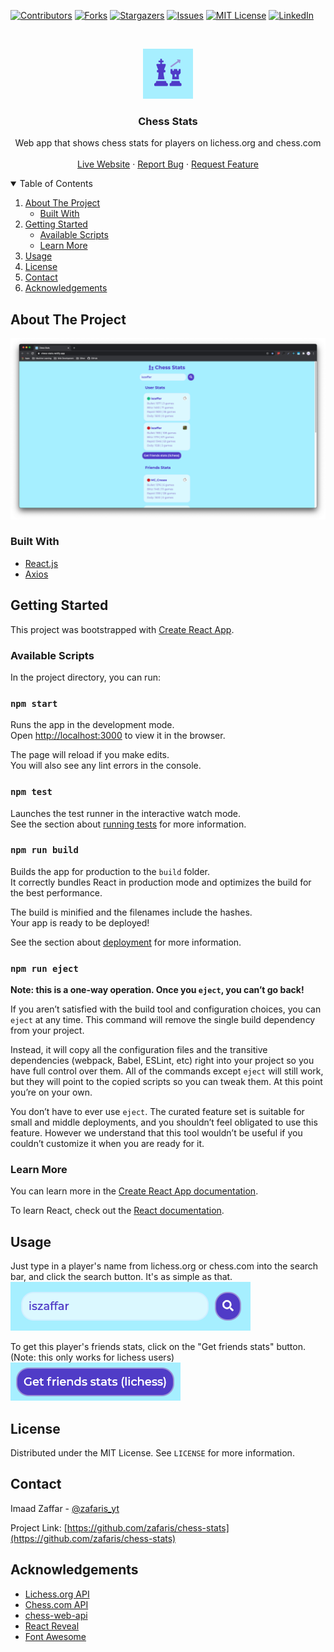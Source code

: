 <!--
*** Thanks for checking out the Best-README-Template. If you have a suggestion
*** that would make this better, please fork the repo and create a pull request
*** or simply open an issue with the tag "enhancement".
*** Thanks again! Now go create something AMAZING! :D
***
***
***
*** To avoid retyping too much info. Do a search and replace for the following:
*** zafaris, chess-stats, zafaris.dev@gmail.com, Chess Stats, Web app that shows chess stats for players on lichess.org and chess.com
-->

<!-- PROJECT SHIELDS -->
<!--
*** I'm using markdown "reference style" links for readability.
*** Reference links are enclosed in brackets [ ] instead of parentheses ( ).
*** See the bottom of this document for the declaration of the reference variables
*** for contributors-url, forks-url, etc. This is an optional, concise syntax you may use.
*** https://www.markdownguide.org/basic-syntax/#reference-style-links
-->

[![Contributors][contributors-shield]][contributors-url]
[![Forks][forks-shield]][forks-url]
[![Stargazers][stars-shield]][stars-url]
[![Issues][issues-shield]][issues-url]
[![MIT License][license-shield]][license-url]
[![LinkedIn][linkedin-shield]][linkedin-url]

<!-- PROJECT LOGO -->
<br />
<p align="center">
  <a href="https://github.com/zafaris/chess-stats">
    <img src="public/android-chrome-512x512.png" alt="Logo" width="80" height="80">
  </a>

  <h3 align="center">Chess Stats</h3>

  <p align="center">
    Web app that shows chess stats for players on lichess.org and chess.com
    <br />
    <br />
    <a href="https://chess-stats.netlify.app/">Live Website</a>
    ·
    <a href="https://github.com/zafaris/chess-stats/issues">Report Bug</a>
    ·
    <a href="https://github.com/zafaris/chess-stats/issues">Request Feature</a>
  </p>
</p>

<!-- TABLE OF CONTENTS -->
<details open="open">
  <summary>Table of Contents</h2></summary>
  <ol>
    <li>
      <a href="#about-the-project">About The Project</a>
      <ul>
        <li><a href="#built-with">Built With</a></li>
      </ul>
    </li>
    <li>
      <a href="#getting-started">Getting Started</a>
      <ul>
        <li><a href="#available-scripts">Available Scripts</a></li>
        <li><a href="#learn-more">Learn More</a></li>
      </ul>
    </li>
    <li><a href="#usage">Usage</a></li>
    <li><a href="#license">License</a></li>
    <li><a href="#contact">Contact</a></li>
    <li><a href="#acknowledgements">Acknowledgements</a></li>
  </ol>
</details>

<!-- ABOUT THE PROJECT -->

## About The Project

[![Product Name Screen Shot][product-screenshot]](https://chess-stats.netlify.app/)

### Built With

- [React.js]()
- [Axios]()

<!-- GETTING STARTED -->

## Getting Started

This project was bootstrapped with [Create React App](https://github.com/facebook/create-react-app).

### Available Scripts

In the project directory, you can run:

### `npm start`

Runs the app in the development mode.\
Open [http://localhost:3000](http://localhost:3000) to view it in the browser.

The page will reload if you make edits.\
You will also see any lint errors in the console.

### `npm test`

Launches the test runner in the interactive watch mode.\
See the section about [running tests](https://facebook.github.io/create-react-app/docs/running-tests) for more information.

### `npm run build`

Builds the app for production to the `build` folder.\
It correctly bundles React in production mode and optimizes the build for the best performance.

The build is minified and the filenames include the hashes.\
Your app is ready to be deployed!

See the section about [deployment](https://facebook.github.io/create-react-app/docs/deployment) for more information.

### `npm run eject`

**Note: this is a one-way operation. Once you `eject`, you can’t go back!**

If you aren’t satisfied with the build tool and configuration choices, you can `eject` at any time. This command will remove the single build dependency from your project.

Instead, it will copy all the configuration files and the transitive dependencies (webpack, Babel, ESLint, etc) right into your project so you have full control over them. All of the commands except `eject` will still work, but they will point to the copied scripts so you can tweak them. At this point you’re on your own.

You don’t have to ever use `eject`. The curated feature set is suitable for small and middle deployments, and you shouldn’t feel obligated to use this feature. However we understand that this tool wouldn’t be useful if you couldn’t customize it when you are ready for it.

### Learn More

You can learn more in the [Create React App documentation](https://facebook.github.io/create-react-app/docs/getting-started).

To learn React, check out the [React documentation](https://reactjs.org/).

<!-- USAGE EXAMPLES -->

## Usage

Just type in a player's name from lichess.org or chess.com into the search bar, and click the search button. It's as simple as that.
<br />
![Demo Image 1][demo-1-image]

To get this player's friends stats, click on the "Get friends stats" button. (Note: this only works for lichess users)
<br />
![Demo Image 2][demo-2-image]

<!-- LICENSE -->

## License

Distributed under the MIT License. See `LICENSE` for more information.

<!-- CONTACT -->

## Contact

Imaad Zaffar - [@zafaris_yt](https://www.instagram.com/zafaris_yt)

Project Link: [https://github.com/zafaris/chess-stats](https://github.com/zafaris/chess-stats)

<!-- ACKNOWLEDGEMENTS -->

## Acknowledgements

- [Lichess.org API](https://lichess.org/api)
- [Chess.com API](https://www.chess.com/news/view/published-data-api#pubapi-general-current)
- [chess-web-api](https://www.npmjs.com/package/chess-web-api)
- [React Reveal](https://www.react-reveal.com/)
- [Font Awesome](https://fontawesome.com/)

<!-- MARKDOWN LINKS & IMAGES -->
<!-- https://www.markdownguide.org/basic-syntax/#reference-style-links -->

[contributors-shield]: https://img.shields.io/github/contributors/zafaris/chess-stats.svg?style=for-the-badge
[contributors-url]: https://github.com/zafaris/chess-stats/graphs/contributors
[forks-shield]: https://img.shields.io/github/forks/zafaris/chess-stats.svg?style=for-the-badge
[forks-url]: https://github.com/zafaris/chess-stats/network/members
[stars-shield]: https://img.shields.io/github/stars/zafaris/chess-stats.svg?style=for-the-badge
[stars-url]: https://github.com/zafaris/chess-stats/stargazers
[issues-shield]: https://img.shields.io/github/issues/zafaris/chess-stats.svg?style=for-the-badge
[issues-url]: https://github.com/zafaris/chess-stats/issues
[license-shield]: https://img.shields.io/github/license/zafaris/chess-stats.svg?style=for-the-badge
[license-url]: https://github.com/zafaris/chess-stats/blob/master/LICENSE.md
[linkedin-shield]: https://img.shields.io/badge/-LinkedIn-black.svg?style=for-the-badge&logo=linkedin&colorB=555
[linkedin-url]: https://www.linkedin.com/in/imaad-zaffar/
[product-screenshot]: images/screenshot.png
[demo-1-image]: images/demo-1.png
[demo-2-image]: images/demo-2.png
